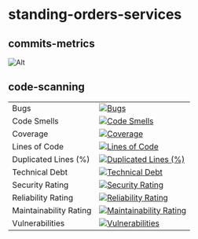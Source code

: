 # standing-orders-services

## commits-metrics

![Alt](https://repobeats.axiom.co/api/embed/f9c25beed25974a06401d58b7480a1057d014820.svg "Repobeats analytics image")

## code-scanning

|                        |                                                                                                                                                                                                                                  |
|------------------------|----------------------------------------------------------------------------------------------------------------------------------------------------------------------------------------------------------------------------------|
| Bugs                   | [![Bugs](https://sonarcloud.io/api/project_badges/measure?project=rock-hu_standing-orders-services&metric=bugs)](https://sonarcloud.io/summary/new_code?id=rock-hu_standing-orders-services)                                     |
| Code Smells            | [![Code Smells](https://sonarcloud.io/api/project_badges/measure?project=rock-hu_standing-orders-services&metric=code_smells)](https://sonarcloud.io/summary/new_code?id=rock-hu_standing-orders-services)                       |
| Coverage               | [![Coverage](https://sonarcloud.io/api/project_badges/measure?project=rock-hu_standing-orders-services&metric=coverage)](https://sonarcloud.io/summary/new_code?id=rock-hu_standing-orders-services)                             |
| Lines of Code          | [![Lines of Code](https://sonarcloud.io/api/project_badges/measure?project=rock-hu_standing-orders-services&metric=ncloc)](https://sonarcloud.io/summary/new_code?id=rock-hu_standing-orders-services)                           |
| Duplicated Lines (%)   | [![Duplicated Lines (%)](https://sonarcloud.io/api/project_badges/measure?project=rock-hu_standing-orders-services&metric=duplicated_lines_density)](https://sonarcloud.io/summary/new_code?id=rock-hu_standing-orders-services) |
| Technical Debt         | [![Technical Debt](https://sonarcloud.io/api/project_badges/measure?project=rock-hu_standing-orders-services&metric=sqale_index)](https://sonarcloud.io/summary/new_code?id=rock-hu_standing-orders-services)                    |
| Security Rating        | [![Security Rating](https://sonarcloud.io/api/project_badges/measure?project=rock-hu_standing-orders-services&metric=security_rating)](https://sonarcloud.io/summary/new_code?id=rock-hu_standing-orders-services)               |
| Reliability Rating     | [![Reliability Rating](https://sonarcloud.io/api/project_badges/measure?project=rock-hu_standing-orders-services&metric=reliability_rating)](https://sonarcloud.io/summary/new_code?id=rock-hu_standing-orders-services)         |
| Maintainability Rating | [![Maintainability Rating](https://sonarcloud.io/api/project_badges/measure?project=rock-hu_standing-orders-services&metric=sqale_rating)](https://sonarcloud.io/summary/new_code?id=rock-hu_standing-orders-services)           |
| Vulnerabilities        | [![Vulnerabilities](https://sonarcloud.io/api/project_badges/measure?project=rock-hu_standing-orders-services&metric=vulnerabilities)](https://sonarcloud.io/summary/new_code?id=rock-hu_standing-orders-services)               |

